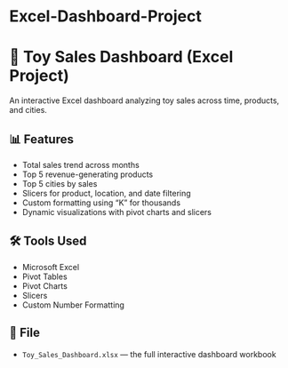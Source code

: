 # Excel-Dashboard-Project
# 🧸 Toy Sales Dashboard (Excel Project)

An interactive Excel dashboard analyzing toy sales across time, products, and cities.

## 📊 Features

- Total sales trend across months
- Top 5 revenue-generating products
- Top 5 cities by sales
- Slicers for product, location, and date filtering
- Custom formatting using “K” for thousands
- Dynamic visualizations with pivot charts and slicers

## 🛠 Tools Used

- Microsoft Excel
- Pivot Tables
- Pivot Charts
- Slicers
- Custom Number Formatting

## 📁 File

- `Toy_Sales_Dashboard.xlsx` — the full interactive dashboard workbook

